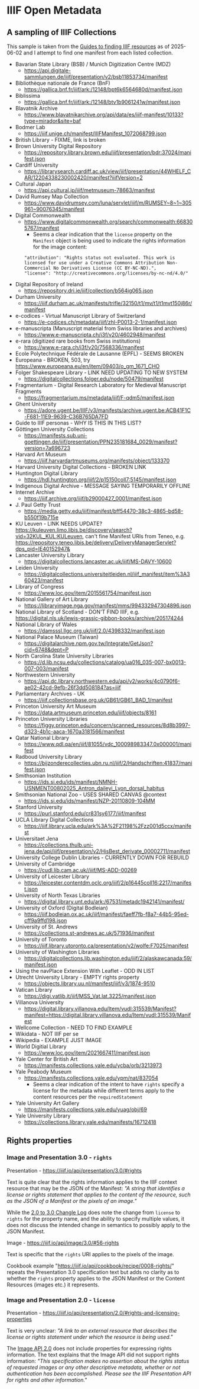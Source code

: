 # IIIF Open Metadata

## A sampling of IIIF Collections

This sample is taken from the [Guides to finding IIIF resources](https://iiif.io/guides/finding_resources/) as of 2025-06-02 and I attempt to find one manifest from each listed collection.

* Bavarian State Library (BSB) / Munich Digitization Centre (MDZ)
  * https://api.digitale-sammlungen.de/iiif/presentation/v2/bsb11853734/manifest
* Bibliothèque nationale de France (BnF)
  * https://gallica.bnf.fr/iiif/ark:/12148/bpt6k6564680d/manifest.json
* Biblissima
  * https://gallica.bnf.fr/iiif/ark:/12148/btv1b9061241w/manifest.json
* Blavatnik Archive
  * https://www.blavatnikarchive.org/api/data/es/iiif-manifest/10133?type=mirador&site=baf
* Bodmer Lab
  * https://iiif.unige.ch/manifest/IIIFManifest_1072068799.json
* British Library - FIXME, link is broken
* Brown University Digital Repository
  * https://repository.library.brown.edu/iiif/presentation/bdr:37024/manifest.json
* Cardiff University
  * https://librarysearch.cardiff.ac.uk/view/iiif/presentation/44WHELF_CAR/12204338230002420/manifest?iiifVersion=2
* Cultural Japan
  * https://api.cultural.jp/iiif/metmuseum-78663/manifest
* David Rumsey Map Collection
  * https://www.davidrumsey.com/luna/servlet/iiif/m/RUMSEY~8~1~305961~90076345/manifest
* Digital Commonwealth
  * https://www.digitalcommonwealth.org/search/commonwealth:668305767/manifest
    * Seems a clear indication that the `license` property on the `Manifest` object is being used to indicate the rights information for the image content:
    ```
    "attribution": "Rights status not evaluated. This work is licensed for use under a Creative Commons Attribution Non-Commercial No Derivatives License (CC BY-NC-ND).",
    "license": "http://creativecommons.org/licenses/by-nc-nd/4.0/"
    ```
* Digital Repository of Ireland
  * https://repository.dri.ie/iiif/collection/b564jg065.json
* Durham University
  * https://iiif.durham.ac.uk/manifests/trifle/32150/t1/mv/t1/t1mvt150j86r/manifest
* e-codices - Virtual Manuscript Library of Switzerland
  * https://e-codices.ch/metadata/iiif/zhl-P0013-2-1/manifest.json
* e-manuscripta (Manuscript material from Swiss libraries and archives)
  * https://www.e-manuscripta.ch/i3f/v20/4602948/manifest
* e-rara (digitized rare books from Swiss institutions)
  * https://www.e-rara.ch/i3f/v20/7568336/manifest
* Ecole Polytechnique Fédérale de Lausanne (EPFL) - SEEMS BROKEN
* Europeana - BROKEN, 503, try https://www.europeana.eu/en/item/09403/o_gm_1671_CHO
* Folger Shakespeare Library - LINK NEED UPDATING TO NEW SYSTEM
  * https://digitalcollections.folger.edu/node/50479/manifest
* Fragmentarium - Digital Research Laboratory for Medieval Manuscript Fragments
  * https://fragmentarium.ms/metadata/iiif/F-qdm5/manifest.json
* Ghent University
  * https://adore.ugent.be/IIIF/v3/manifests/archive.ugent.be:ACB41F1C-F681-11E9-9639-C36B765DA7FD
* Guide to IIIF personas - WHY IS THIS IN THIS LIST?
* Göttingen University Collections
  * https://manifests.sub.uni-goettingen.de/iiif/presentation/PPN235181684_0029/manifest?version=7a696723
* Harvard Art Museum
  * https://iiif.harvardartmuseums.org/manifests/object/133370
* Harvard University Digital Collections - BROKEN LINK
* Huntington Digital Library
  * https://hdl.huntington.org/iiif/2/p15150coll7:5145/manifest.json
* Indigenous Digital Archive - MESSAGE SAYING TEMPORARILY OFFLINE
* Internet Archive
  * https://iiif.archive.org/iiif/b29000427_0001/manifest.json
* J. Paul Getty Trust
  * https://media.getty.edu/iiif/manifest/bff54470-38c3-4865-bd58-b550f19b715e
* KU Leuven - LINK NEEDS UPDATE? https://kuleuven.limo.libis.be/discovery/search?vid=32KUL_KUL:KULeuven, can't fine Manifest URIs from Teneo, e.g. https://repository.teneo.libis.be/delivery/DeliveryManagerServlet?dps_pid=IE40152947&
* Lancaster University Library
  * https://digitalcollections.lancaster.ac.uk/iiif/MS-DAVY-10600
* Leiden University
  * https://digitalcollections.universiteitleiden.nl/iiif_manifest/item%3A360423/manifest
* Library of Congress
  * https://www.loc.gov/item/2015561754/manifest.json
* National Gallery of Art Library
  * https://libraryimage.nga.gov/manifest/mms/994332947304896.json
* National Library of Scotland - DON'T FIND IIIF, e.g. https://digital.nls.uk/lewis-grassic-gibbon-books/archive/205174244
* National Library of Wales
  * https://damsssl.llgc.org.uk/iiif/2.0/4398332/manifest.json
* National Palace Museum (Taiwan)
  * https://digitalarchive.npm.gov.tw/Integrate/GetJson?cid=6748&dept=P
* North Carolina State University Libraries
  * https://d.lib.ncsu.edu/collections/catalog/ua016_035-007-bx0013-007-003/manifest
* Northwestern University
  * https://api.dc.library.northwestern.edu/api/v2/works/4c0790f6-ae02-42cd-9efb-26f3dd508184?as=iiif
* Parliamentary Archives - UK
  * https://iiif.collectionsbase.org.uk/GB61/GB61_BAD_1/manifest
* Princeton University Art Museum
  * https://data.artmuseum.princeton.edu/iiif/objects/8161
* Princeton University Libraries
  * https://figgy.princeton.edu/concern/scanned_resources/8d8b3997-d323-4b1c-aaca-1670a3181566/manifest
* Qatar National Library
  * https://www.qdl.qa/en/iiif/81055/vdc_100098983347.0x000001/manifest
* Radboud University Library
  * https://bijzonderecollecties.ubn.ru.nl/iiif/2/Handschriften:41837/manifest.json
* Smithsonian Institution
  * https://ids.si.edu/ids/manifest/NMNH-USNMENT00802025_Antron_daileyi_Lyon_dorsal_habitus
* Smithsonian National Zoo - USES SHARED CANVAS @context
  * https://ids.si.edu/ids/manifest/NZP-20110809-104MM
* Stanford University
  * https://purl.stanford.edu/cr831sy6177/iiif/manifest
* UCLA Library Digital Collections
  * https://iiif.library.ucla.edu/ark%3A%2F21198%2Fzz001d5ccx/manifest
* Universitaet Jena
  * https://collections.thulb.uni-jena.de/api/iiif/presentation/v2/HisBest_derivate_00002711/manifest
* University College Dublin Libraries - CURRENTLY DOWN FOR REBUILD
* University of Cambridge
  * https://cudl.lib.cam.ac.uk//iiif/MS-ADD-00269
* University of Leicester Library
  * https://leicester.contentdm.oclc.org/iiif/2/p16445coll16:2217/manifest.json
* University of North Texas Libraries
  * https://digital.library.unt.edu/ark:/67531/metadc1942141/manifest/
* University of Oxford (Digital Bodleian)
  * https://iiif.bodleian.ox.ac.uk/iiif/manifest/faeff7fb-f8a7-44b5-95ed-cff9a9ffd198.json
* University of St. Andrews
  * https://collections.st-andrews.ac.uk/571936/manifest
* University of Toronto
  * https://iiif.library.utoronto.ca/presentation/v2/wolfe:F7025/manifest
* University of Washington Libraries
  * https://digitalcollections.lib.washington.edu/iiif/2/alaskawcanada:59/manifest.json
* Using the navPlace Extension With Leaflet - ODD IN LIST
* Utrecht University Library - EMPTY rights property
  * https://objects.library.uu.nl/manifest/iiif/v3/1874-9510
* Vatican Library
  * https://digi.vatlib.it/iiif/MSS_Vat.lat.3225/manifest.json
* Villanova University
  * https://digital.library.villanova.edu/Item/vudl:315539/Manifest?manifest=https://digital.library.villanova.edu/Item/vudl:315539/Manifest
* Wellcome Collection - NEED TO FIND EXAMPLE
* Wikidata - NOT IIIF per se
* Wikipedia - EXAMPLE JUST IMAGE
* World Digitial Library
  * https://www.loc.gov/item/2021667411/manifest.json
* Yale Center for British Art
  * https://manifests.collections.yale.edu/ycba/orb/3213973
* Yale Peabody Museum
  * https://manifests.collections.yale.edu/ypm/nat/837054
    * Seems a clear indication of the intent to have `rights` specify a license for the
      metadata while different terms apply to the content resources per the
      `requiredStatement`
* Yale University Art Gallery
  * https://manifests.collections.yale.edu/yuag/obj/69
* Yale University Library
  * https://collections.library.yale.edu/manifests/16712418

## Rights properties

### Image and Presentation 3.0 - `rights`

Presentation - https://iiif.io/api/presentation/3.0/#rights

Text is quite clear that the rights information applies to the IIIF context resource that may be the JSON of the Manifest: _"A string that identifies a license or rights statement that applies to the content of the resource, such as the JSON of a Manifest or the pixels of an image."_

While the [2.0 to 3.0 Changle Log](https://iiif.io/api/presentation/3.0/change-log/#125-rename-license-to-rights) does note the change from `license` to `rights` for the property name, and the ability to specify multiple values, it does not discuss the intended change in semantics to possibly apply to the JSON Manifest.

Image - https://iiif.io/api/image/3.0/#56-rights

Text is specific that the `rights` URI applies to the pixels of the image.

Cookbook example "https://iiif.io/api/cookbook/recipe/0008-rights/" repeats the Presentation 3.0 specification text but adds no clarity as to whether the `rights` property applies to the JSON Manifest or the Content Resources (images etc.) it represents.

### Image and Presentation 2.0 - `license`

Presentation - https://iiif.io/api/presentation/2.0/#rights-and-licensing-properties

Text is very unclear: _"A link to an external resource that describes the license or rights statement under which the resource is being used."_

The [Image API 2.0](https://iiif.io/api/image/2.0/) does not include properties for expressing rights information. The text explains that the Image API did not support rights information: _"This specification makes no assertion about the rights status of requested images or any other descriptive metadata, whether or not authentication has been accomplished. Please see the IIIF Presentation API for rights and other information."_
